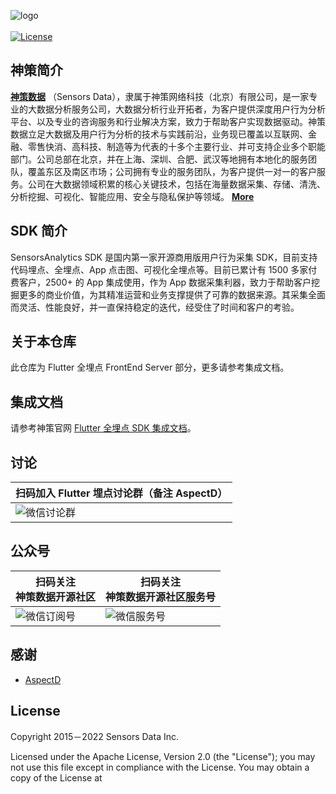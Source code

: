 ![logo](https://opensource.sensorsdata.cn/wp-content/uploads/logo.png)
<br><br>
[![License](https://img.shields.io/github/license/sensorsdata/sa-sdk-android.svg)](https://github.com/sensorsdata/sa-sdk-android/blob/master/LICENSE)

## 神策简介

[**神策数据**](https://www.sensorsdata.cn/)
（Sensors Data），隶属于神策网络科技（北京）有限公司，是一家专业的大数据分析服务公司，大数据分析行业开拓者，为客户提供深度用户行为分析平台、以及专业的咨询服务和行业解决方案，致力于帮助客户实现数据驱动。神策数据立足大数据及用户行为分析的技术与实践前沿，业务现已覆盖以互联网、金融、零售快消、高科技、制造等为代表的十多个主要行业、并可支持企业多个职能部门。公司总部在北京，并在上海、深圳、合肥、武汉等地拥有本地化的服务团队，覆盖东区及南区市场；公司拥有专业的服务团队，为客户提供一对一的客户服务。公司在大数据领域积累的核心关键技术，包括在海量数据采集、存储、清洗、分析挖掘、可视化、智能应用、安全与隐私保护等领域。 [**More**](https://www.sensorsdata.cn/about/aboutus.html)


## SDK 简介

SensorsAnalytics SDK 是国内第一家开源商用版用户行为采集 SDK，目前支持代码埋点、全埋点、App 点击图、可视化全埋点等。目前已累计有 1500 多家付费客户，2500+ 的 App 集成使用，作为 App 数据采集利器，致力于帮助客户挖掘更多的商业价值，为其精准运营和业务支撑提供了可靠的数据来源。其采集全面而灵活、性能良好，并一直保持稳定的迭代，经受住了时间和客户的考验。

## 关于本仓库
此仓库为 Flutter 全埋点 FrontEnd Server 部分，更多请参考集成文档。

## 集成文档
请参考神策官网 [Flutter 全埋点 SDK 集成文档](https://manual.sensorsdata.cn/sa/latest/flutter-76841017.html)。


## 讨论  
| 扫码加入 Flutter 埋点讨论群（备注 AspectD） |
| ------ |
![ 微信讨论群 ](https://opensource.sensorsdata.cn/wp-content/uploads/ContentCommonPic_2.png) |

## 公众号  

| 扫码关注<br>神策数据开源社区 | 扫码关注<br>神策数据开源社区服务号 |
| ------ | ------ |
|![ 微信订阅号 ](https://opensource.sensorsdata.cn/wp-content/uploads/ContentCommonPic_3.png) | ![ 微信服务号 ](https://opensource.sensorsdata.cn/wp-content/uploads/ContentCommonPic_4.png) |

## 感谢  
- [AspectD](https://github.com/XianyuTech/aspectd) 


## License  

Copyright 2015－2022 Sensors Data Inc.

Licensed under the Apache License, Version 2.0 (the "License");
you may not use this file except in compliance with the License.
You may obtain a copy of the License at